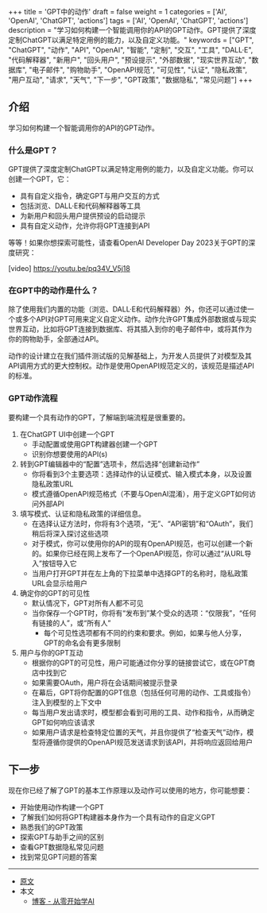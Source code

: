 +++
title = 'GPT中的动作'
draft = false
weight = 1
categories = ['AI', 'OpenAI', 'ChatGPT', 'actions']
tags = ['AI', 'OpenAI', 'ChatGPT', 'actions']
description = "学习如何构建一个智能调用你的API的GPT动作。GPT提供了深度定制ChatGPT以满足特定用例的能力，以及自定义功能。"
keywords = ["GPT", "ChatGPT", "动作", "API", "OpenAI", "智能", "定制", "交互", "工具", "DALL·E", "代码解释器", "新用户", "回头用户", "预设提示", "外部数据", "现实世界互动", "数据库", "电子邮件", "购物助手", "OpenAPI规范", "可见性", "认证", "隐私政策", "用户互动", "请求", "天气", "下一步", "GPT政策", "数据隐私", "常见问题"]
+++

## 介绍
学习如何构建一个智能调用你的API的GPT动作。

### 什么是GPT？
GPT提供了深度定制ChatGPT以满足特定用例的能力，以及自定义功能。你可以创建一个GPT，它：

- 具有自定义指令，确定GPT与用户交互的方式
- 包括浏览、DALL·E和代码解释器等工具
- 为新用户和回头用户提供预设的启动提示
- 具有自定义动作，允许你将GPT连接到API

等等！如果你想探索可能性，请查看OpenAI Developer Day 2023关于GPT的深度研究：

[video] https://youtu.be/pq34V_V5j18

### 在GPT中的动作是什么？
除了使用我们内置的功能（浏览、DALL·E和代码解释器）外，你还可以通过使一个或多个API对GPT可用来定义自定义动作。动作允许GPT集成外部数据或与现实世界互动，比如将GPT连接到数据库、将其插入到你的电子邮件中，或将其作为你的购物助手，全部通过API。

动作的设计建立在我们插件测试版的见解基础上，为开发人员提供了对模型及其API调用方式的更大控制权。动作是使用OpenAPI规范定义的，该规范是描述API的标准。

### GPT动作流程
要构建一个具有动作的GPT，了解端到端流程是很重要的。

1. 在ChatGPT UI中创建一个GPT
    - 手动配置或使用GPT构建器创建一个GPT
    - 识别你想要使用的API(s)
2. 转到GPT编辑器中的“配置”选项卡，然后选择“创建新动作”
    - 你将看到3个主要选项：选择动作的认证模式、输入模式本身，以及设置隐私政策URL
    - 模式遵循OpenAPI规范格式（不要与OpenAI混淆），用于定义GPT如何访问外部API
3. 填写模式、认证和隐私政策的详细信息。
    - 在选择认证方法时，你将有3个选项，“无”、“API密钥”和“OAuth”，我们稍后将深入探讨这些选项
    - 对于模式，你可以使用你的API的现有OpenAPI规范，也可以创建一个新的。如果你已经在网上发布了一个OpenAPI规范，你可以通过“从URL导入”按钮导入它
    - 当用户打开GPT并在左上角的下拉菜单中选择GPT的名称时，隐私政策URL会显示给用户
4. 确定你的GPT的可见性
    - 默认情况下，GPT对所有人都不可见
    - 当你保存一个GPT时，你将有“发布到”某个受众的选项：“仅限我”，“任何有链接的人”，或“所有人”
        - 每个可见性选项都有不同的约束和要求。例如，如果与他人分享，GPT的命名会有更多限制
5. 用户与你的GPT互动
    - 根据你的GPT的可见性，用户可能通过你分享的链接尝试它，或在GPT商店中找到它
    - 如果需要OAuth，用户将在会话期间被提示登录
    - 在幕后，GPT将你配置的GPT信息（包括任何可用的动作、工具或指令）注入到模型的上下文中
    - 每当用户发出请求时，模型都会看到可用的工具、动作和指令，从而确定GPT如何响应该请求
    - 如果用户请求是检查特定位置的天气，并且你提供了“检查天气”动作，模型将遵循你提供的OpenAPI规范发送请求到该API，并将响应返回给用户

## 下一步
现在你已经了解了GPT的基本工作原理以及动作可以使用的地方，你可能想要：

- 开始使用动作构建一个GPT
- 了解我们如何将GPT构建器本身作为一个具有动作的自定义GPT
- 熟悉我们的GPT政策
- 探索GPT与助手之间的区别
- 查看GPT数据隐私常见问题
- 找到常见GPT问题的答案

---

- [原文](https://platform.openai.com/docs/actions/introduction)
- 本文
    - [博客 - 从零开始学AI](https://openai-doc.aihub2022.top/docs/chatgpt/actions/introduction/)
    <!-- - [公众号 - 从零开始学AI](...) -->
    <!-- - [CSDN - 从零开始学AI](...) -->
    <!-- - [掘金 - 从零开始学AI](...) -->
    <!-- - [知乎 - 从零开始学AI](...) -->
    <!-- - [阿里云 - 从零开始学AI](...) -->
    <!-- - [腾讯云 - 从零开始学AI](...) -->
